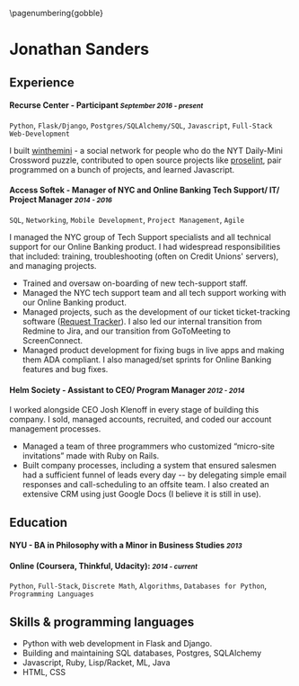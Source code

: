 \pagenumbering{gobble}

# Jonathan Sanders

## Experience


#### Recurse Center - Participant <small>*September 2016 - present*</small>
`Python`, `Flask/Django`, `Postgres/SQLAlchemy/SQL`, `Javascript`, `Full-Stack Web-Development`

I built [winthemini](https://github.com/j10sanders/crossword) - a social network for people who do the NYT Daily-Mini Crossword puzzle, contributed to open source projects like [proselint](http://proselint.com/), pair programmed on a bunch of projects, and learned Javascript. 



#### Access Softek - Manager of NYC and Online Banking Tech Support/ IT/ Project Manager <small>*2014 - 2016*</small>

`SQL`, `Networking`, `Mobile Development`, `Project Management`, `Agile`

I managed the NYC group of Tech Support specialists and all technical support for our Online Banking product. I had widespread responsibilities that included: training, troubleshooting (often on Credit Unions' servers), and managing projects.

- Trained and oversaw on-boarding of new tech-support staff.
- Managed the NYC tech support team and all tech support working with our Online Banking product.
- Managed projects, such as the development of our ticket ticket-tracking software ([Request Tracker](https://bestpractical.com/request-tracker)).  I also led our internal transition from Redmine to Jira, and our transition from GoToMeeting to ScreenConnect.
- Managed product development for fixing bugs in live apps and making them ADA compliant.  I also managed/set sprints for Online Banking features and bug fixes.


#### Helm Society - Assistant to CEO/ Program Manager <small>*2012 - 2014*</small>


I worked alongside CEO Josh Klenoff in every stage of building this company.  I sold, managed accounts, recruited, and coded our account management processes.

- Managed a team of three programmers who customized “micro-site invitations” made with Ruby on Rails.
- Built company processes, including a system that ensured salesmen had a sufficient funnel of leads every day -- by delegating simple email responses and call-scheduling to an offsite team.  I also created an extensive CRM using just Google Docs (I believe it is still in use).



## Education

#### NYU - BA in Philosophy with a Minor in Business Studies  <small>*2013*</small>

#### Online (Coursera, Thinkful, Udacity): <small>*2014 - current*</small>
`Python`, `Full-Stack`, `Discrete Math`, `Algorithms`, `Databases for Python`, `Programming Languages`


## Skills & programming languages

- Python with web development in Flask and Django.
- Building and maintaining SQL databases, Postgres, SQLAlchemy
- Javascript, Ruby, Lisp/Racket, ML, Java
- HTML, CSS

